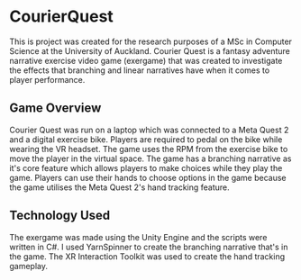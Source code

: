# CourierQuest
This is project was created for the research purposes of a MSc in Computer Science at the University of Auckland. Courier Quest is a fantasy adventure narrative exercise video game (exergame) that was created to investigate the effects that branching and linear narratives have when it comes to player performance.

## Game Overview
Courier Quest was run on a laptop which was connected to a Meta Quest 2 and a digital exercise bike. Players are required to pedal on the bike while wearing the VR headset. The game uses the RPM from the exercise bike to move the player in the virtual space. The game has a branching narrative as it's core feature which allows players to make choices while they play the game. Players can use their hands to choose options in the game because the game utilises the Meta Quest 2's hand tracking feature.

## Technology Used
The exergame was made using the Unity Engine and the scripts were written in C#. I used YarnSpinner to create the branching narrative that's in the game. The XR Interaction Toolkit was used to create the hand tracking gameplay.

